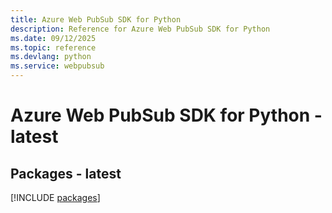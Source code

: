```yaml
---
title: Azure Web PubSub SDK for Python
description: Reference for Azure Web PubSub SDK for Python
ms.date: 09/12/2025
ms.topic: reference
ms.devlang: python
ms.service: webpubsub
---
```

# Azure Web PubSub SDK for Python - latest
## Packages - latest
[!INCLUDE [packages](web-pubsub-index.md)]
